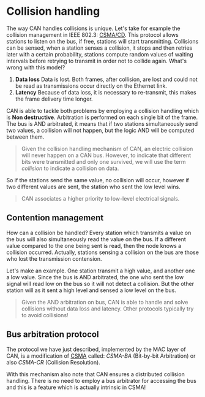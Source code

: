 # Collision handling

The way CAN handles collisions is unique. Let's take for example the collision management in IEEE 802.3: [CSMA/CD](https://en.wikipedia.org/wiki/Carrier-sense_multiple_access_with_collision_detection). This protocol allows stations to listen on the bus, if free, stations will start transmitting. Collisions can be sensed, when a station senses a collision, it stops and then retries later with a certain probability, stations compute random values of waiting intervals before retrying to transmit in order not to collide again. What's wrong with this model?

1. **Data loss** Data is lost. Both frames, after collision, are lost and could not be read as transmissions occur directly on the Ethernet link.
2. **Latency** Because of data loss, it is necessary to re-transmit, this makes the frame delivery time longer.

CAN is able to tackle both problems by employing a collision handling which is **Non destructive**. Arbitration is performed on each single bit of the frame. The bus is AND arbitrated, it means that if two stations simultaneously send two values, a collision will not happen, but the logic AND will be computed between them. 

> Given the collision handling mechanism of CAN, an electric collision will never happen on a CAN bus. However, to indicate that different bits were transmitted and only one survived, we will use the term _collision_ to indicate a collision on data.

So if the stations send the same value, no collision will occur, however if two different values are sent, the station who sent the low level wins.

> CAN associates a higher priority to low-level electrical signals.

## Contention management
How can a collision be handled? Every station which transmits a value on the bus will also simultaneously read the value on the bus. If a different value compared to the one being sent is read, then the node knows a collision occurred. Actually, stations sensing a collision on the bus are those who lost the transmission contension.

Let's make an example. One station transmit a high value, and another one a low value. Since the bus is AND arbitrated, the one who sent the low signal will read low on the bus so it will not detect a collision. But the other station will as it sent a high level and sensed a low level on the bus.

> Given the AND arbitration on bus, CAN is able to handle and solve collisions without data loss and latency. Other protocols typically try to avoid collisions!

## Bus arbitration protocol
The protocol we have just described, implemented by the MAC layer of CAN, is a modification of [CSMA](https://en.wikipedia.org/wiki/Carrier-sense_multiple_access) called: _CSMA-BA_ (Bit-by-bit Arbitration) or also _CSMA-CR_ (Collision Resolution).

With this mechanism also note that CAN ensures a distributed collision handling. There is no need to employ a bus arbitrator for accessing the bus and this is a feature which is actually intrinsic in CSMA!